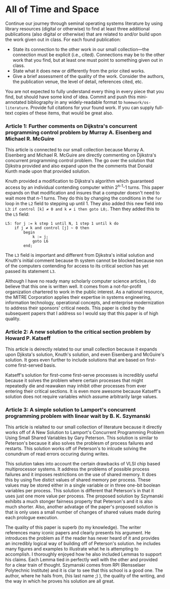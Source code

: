 # All of Time and Space

Continue our journey through seminal operating systems literature by using library resources (digital or otherwise) to find at least three additional publications (also digital or otherwise) that are related to and/or build upon the work given out in class. For each found publication:

* State its connection to the other work in our small collection—the connection must be explicit (i.e., cited). Connections may be to the other work that you find, but at least one must point to something given out in class.
* State what it does new or differently from the prior cited works.
* Give a brief assessment of the quality of the work. Consider the authors, the publication venue, the level of detail, references cited, etc.

You are not expected to fully understand every thing in every piece that you find, but should have some kind of idea.
Commit and push this mini-annotated bibliography in any widely-readable format to `homework/os-literature`. Provide full citations for your found work. If you can supply full-text copies of these items, that would be great also.

### Article 1: Further comments on Dijkstra's concurrent programming control problem by Murray A. Eisenberg and Michael R. McGuire

This article is connected to our small collection because Murray A. Eisenberg and Michael R. McGuire are directly commenting on Djikstra's concurrent programming control problem. The go over the solution that Djikstra provided and also expand upon the the comments that Donald Kunth made upon that provided solution.

Knuth provided a modification to Dijkstra's algorithm which guaranteed access by an individual contending computer within 2<sup>n-1</sup>-1 turns. This paper expands on that modification and insures that a computer doesn't need to wait more that n-1 turns. They do this by changing the conditions in the `for` loop in the `L2` field to stepping up until 1. They also added this new field into `L3`: `if control [k] ≠ 0 and k ≠ i then goto L0;`. Then they added this to the `L5` field:

	L5: for j := k step 1 until N, 1 step 1 until k do
		if j ≠ k and control [j] ~ 0 then
			begin
				k := j;
				goto L6
			end;

The `L3` field is important and different from Djikstra's initial solution and Knuth's initial comment because th system cannot be blocked because non of the computers contending for access to its critical section has yet passed its statement `L3`.

Although I have no ready many scholarly computer science articles, I do believe that this one is written well. It comes from a not-for-profit organization chartered to work in the public interest. As a national resource, the MITRE Corporation applies their expertise in systems engineering, information technology, operational concepts, and enterprise modernization to address their sponsors' critical needs. This paper is cited by the subsequent papers that I address so I would say that this paper is of high quality.

### Article 2: A new solution to the critical section problem by Howard P. Katseff

This article is deirectly related to our small collection because it expands upon Djiksta's solution, Knuth's solution, and even Eisenberg and McGuire's solution. It goes even further to include solutions that are based on first-come first-served basis.

Katseff's solution for first-come first-serve processes is incredibly useful because it solves the problem where certain processes that might repeatedly die and reawaken may inhibit other processes from ever entering their critical sections. It is even more awesome because Katseff's solution does not require variables which assume arbitrarily large values.

### Article 3: A simple solution to Lamport's concurrent programming problem with linear wait by B. K. Szymanski

This article is relalted to our small collection of literature because it directly works off of A New Solution to Lamport's Concurrent Programming Problem Using Small Shared Variables by Gary Peterson. This solution is similar to Peterson's because it also solves the problesm of process failures and restarts. This solution works off of Peterson's to inlcude solving the conundrum of read errors occuring during writes.

This solution takes into account the certain drawbacks of VLSI chip based multiprocessor systems. It address the problems of possible process failures and it imposes restrictions on the use of shared memory. It does this by using five distict values of shared memory per process. These values may be stored either in a single variable or in three one-bit boolean variables per process. This solution is different that Peterson's in that it uses just one more value per process. The proposed solution by Szymanski exhibits a much stonger fairness property that Peterson's and it is also much shorter. Also, another advatage of the paper's proposed solution is that is only uses a small number of changes of shared values made during each prologue execution.

The quality of this paper is superb (to my knowledge). The writer references many iconic papers and clearly presents his argument. He introduces the problem as if the reader has never heard of it and provides an incredibly logical way of building off of Peterson's solution. he includes many figures and examples to illustrate what he is attempting to accomplish. I thoroughly enjoyed how he also included Lemmas to support his claims. Each Lemma tied in perfectly well with the other and provided for a clear train of thought. Szymanski comes from RPI (Rensselaer Polytechnic Institute) and it is clar to see that this school is a good one. The author, where he hails from, (his last name ;) ), the quality of the writing, and the way in which he proves his solution are all great.